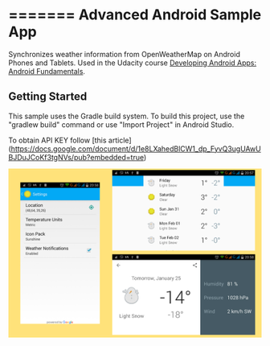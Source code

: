 =======
Advanced Android Sample App
===================================

Synchronizes weather information from OpenWeatherMap on Android Phones and Tablets. Used in the Udacity course [Developing Android Apps: Android Fundamentals](https://www.udacity.com/course/ud853).

Getting Started
---------------
This sample uses the Gradle build system.  To build this project, use the
"gradlew build" command or use "Import Project" in Android Studio.

To obtain API KEY follow [this article] (https://docs.google.com/document/d/1e8LXahedBlCW1_dp_FyvQ3ugUAwUBJDuJCoKf3tgNVs/pub?embedded=true)

<img src="https://github.com/Katalune/Sunshine/blob/master/screenshots/mobile.jpg">
